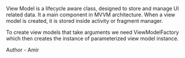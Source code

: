 View Model is a lifecycle aware class, designed to store and manage UI related data. It a main component in MVVM architecture. When a view model is created, it is stored inside activity or fragment manager.

To create view models that take arguments we need ViewModelFactory which then creates the instance of parameterized view model instance.

Author - Amir
